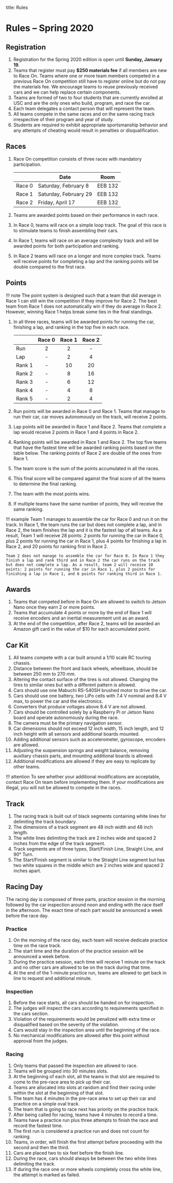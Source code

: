 title: Rules 

# Rules – Spring 2020


## Registration

1. Registration for the Spring 2020 edition is open until **Sunday, January 19**. 
1. Teams that register must pay **$250 materials fee** if all members are new to Race On. Teams where one or more team members competed in a previous Race On competition still have to register online but do not pay the materials fee. We encourage teams to reuse previously received cars and we can help replace certain components.
1. Teams are formed of two to four students that are currently enrolled at USC and are the only ones who build, program, and race the car.
1. Each team delegates a contact person that will represent the team.
1. All teams compete in the same races and on the same racing track irrespective of their program and year of study.
1. Students are required to exhibit appropriate sportsmanship behavior and any attempts of cheating would result in penalties or disqualification.


## Races

1. Race On competition consists of three races with mandatory participation.

	|        | **Date**              | **Room**|
	|--------|-----------------------|:-------:|
	| Race 0 | Saturday, February 8  | EEB 132 |
	| Race 1 | Saturday, February 29 | EEB 132 |
	| Race 2 | Friday, April 17      | EEB 132 |

1. Teams are awarded points based on their performance in each race.
1. In Race 0, teams will race on a simple loop track. The goal of this race is to stimulate teams to finish assembling their cars.
1. In Race 1, teams will race on an average complexity track and will be awarded points for both participation and ranking.
1. In Race 2 teams will race on a longer and more complex track. Teams will receive points for completing a lap and the ranking points will be double compared to the first race.


## Points

!!! note
        The point system is designed such that a team that did average in Race 1 can still win the competition if they improve for Race 2. The best team from Race 1 does not automatically win if they do average in Race 2. However, winning Race 1 helps break some ties in the final standings.


1. In all three races, teams will be awarded points for running the car, finishing a lap, and ranking in the top five in each race.

	|        | **Race 0** | **Race 1** | **Race 2** |
	|--------|:----------:|:----------:|:----------:|
	| Run    |      2     |      2     |      -     |
	| Lap    |      -     |      2     |      4     |
	| Rank 1 |      -     |     10     |     20     |
	| Rank 2 |      -     |      8     |     16     |
	| Rank 3 |      -     |      6     |     12     |
	| Rank 4 |      -     |      4     |      8     |
	| Rank 5 |      -     |      2     |      4     |

1. Run points will be awarded in Race 0 and Race 1. Teams that manage to run their car, car moves autonomously on the track, will receive 2 points.
1. Lap points will be awarded in Race 1 and Race 2. Teams that complete a lap would receive 2 points in Race 1 and 4 points in Race 2.
1. Ranking points will be awarded in Race 1 and Race 2. The top five teams that have the fastest time will be awarded ranking points based on the table below. The ranking points of Race 2 are double of the ones from Race 1.
1. The team score is the sum of the points accumulated in all the races.
1. This final score will be compared against the final score of all the teams to determine the final ranking.
1. The team with the most points wins.
1. If multiple teams have the same number of points, they will receive the same ranking.


!!! example
    Team 1 manages to assemble the car for Race 0 and run it on the track. In Race 1, the team runs the car but does not complete a lap, and in Race 2, the team finishes the lap and it is the fastest lap of all teams. As a result, Team 1 will receive 28 points: 2 points for running the car in Race 0, plus 2 points for running the car in Race 1, plus 4 points for finishing a lap in Race 2, and 20 points for ranking first in Race 2.

    Team 2 does not manage to assemble the car for Race 0. In Race 1 they finish a lap and rank third and in Race 2 the car runs on the track but does not complete a lap. As a result, team 2 will receive 10 points: 2 points for running the car in Race 1, plus 2 points for finishing a lap in Race 1, and 6 points for ranking third in Race 1.


## Awards

1. Teams that competed before in Race On are allowed to switch to Jetson Nano once they earn 2 or more points.
1. Teams that accumulate 4 points or more by the end of Race 1 will receive encoders and an inertial measurement unit as an award.
1. At the end of the competition, after Race 2, teams will be awarded an Amazon gift card in the value of $10 for each accumulated point.


## Car Kit

1. All teams compete with a car built around a 1/10 scale RC touring chassis.
1. Distance between the front and back wheels, wheelbase, should be between 250 mm to 270 mm.
1. Altering the contact surface of the tires is not allowed. Changing the tires to similar ones but with a different pattern is allowed.
1. Cars should use one Mabuchi RS-540SH brushed motor to drive the car.
1. Cars should use one battery, two LiPo cells with 7.4 V nominal and 8.4 V max, to power the car and the electronics.
1. Converters that produce voltages above 8.4 V are not allowed.
1. Cars should be controlled solely by a Raspberry Pi or Jetson Nano board and operate autonomously during the race.
1. The camera must be the primary navigation sensor.
1. Car dimensions should not exceed 12 inch width, 15 inch length, and 12 inch height with all sensors and additional boards mounted.
1. Adding additional sensors such as accelerometer, gyroscope, encoders are allowed.
1. Adjusting the suspension springs and weight balance, removing auxiliary chassis parts, and mounting additional boards is allowed.
1. Additional modifications are allowed if they are easy to replicate by other teams.

!!! attention
    To see whether your additional modifications are acceptable, contact Race On team before implementing them. If your modifications are illegal, you will not be allowed to compete in the races.


## Track

1. The racing track is built out of black segments containing white lines for delimiting the track boundary.
1. The dimensions of a track segment are 48 inch width and 48 inch length.
1. The white lines delimiting the track are 2 inches wide and spaced 2 inches from the edge of the track segment.
1. Track segments are of three types, Start/Finish Line, Straight Line, and 90° Turn.
1. The Start/Finish segment is similar to the Straight Line segment but has two white squares in the middle which are 2 inches wide and spaced 2 inches apart.


## Racing Day

The racing day is composed of three parts, practice session in the morning followed by the car inspection around noon and ending with the race itself in the afternoon. The exact time of each part would be announced a week before the race day.


### Practice

1. On the morning of the race day, each team will receive dedicate practice time on the race track.
1. The start time and the duration of the practice session will be announced a week before.
1. During the practice session, each time will receive 1 minute on the track and no other cars are allowed to be on the track during that time.
1. At the end of the 1-minute practice run, teams are allowed to get back in line to request and additional minute.


### Inspection

1. Before the race starts, all cars should be handed on for inspection.
1. The judges will inspect the cars according to requirements specified in the cars section.
1. Violation of the requirements would be penalized with extra time or disqualified based on the severity of the violation.
1. Cars would stay in the inspection area until the beginning of the race.
1. No mechanical modifications are allowed after this point without approval from the judges.


### Racing

1. Only teams that passed the inspection are allowed to race.
1. Teams will be grouped into 30 minutes slots.
1. At the beginning of each slot, all the teams in that slot are required to come to the pre-race area to pick up their car.
1. Teams are allocated into slots at random and find their racing order within the slot at the beginning of that slot.
1. The team has 4 minutes in the pre-race area to set up their car and practice on a simple oval track.
1. The team that is going to race next has priority on the practice track.
1. After being called for racing, teams have 4 minutes to record a time.
1. Teams have a practice run plus three attempts to finish the race and record the fastest time.
1. The first run is considered a practice run and does not count for ranking.
1. Teams, in order, will finish the first attempt before proceeding with the second and then the third.
1. Cars are placed two to six feet before the finish line.
1. During the race, cars should always be between the two white lines delimiting the track.
1. If during the race one or more wheels completely cross the white line, the attempt is marked as failed.
